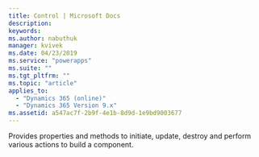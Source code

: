 ```yaml
---
title: Control | Microsoft Docs
description: 
keywords:
ms.author: nabuthuk
manager: kvivek
ms.date: 04/23/2019
ms.service: "powerapps"
ms.suite: ""
ms.tgt_pltfrm: ""
ms.topic: "article"
applies_to: 
  - "Dynamics 365 (online)"
  - "Dynamics 365 Version 9.x"
ms.assetid: a547ac7f-2b9f-4e1b-8d9d-1e9bd9003677
---
```


Provides properties and methods to initiate, update, destroy and perform various actions to build a component.
